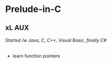 # Prelude-in-C
## xL AUX<br />
###### Started /w Java, C, C++, Visual Basic, finally C#<br />
* learn function pointers
